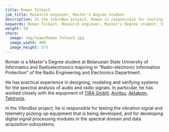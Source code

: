 ```yaml
---
title: Roman Tolkach
job_title: Research engineer, Master's Degree student
description: In the VibroBox project, Roman is responsible for testing the vibration signal and telemetry picking-up equipment that is being developed, and for developing digital signal processing modules in the spectral domain and data acquisition subsystems.
keywords: Roman Tolkach, Research engineer, Master's Degree student, VibroBox
weight: 50
share:
  image: img/team/Roman Tolkach.jpg
  image_width: 400
  image_height: 575
---
```

Roman is a Master's Degree student at Belarusian State University of Informatics and Radioelectronics majoring in “Radio-electronic Information Protection” of the Radio Engineering and Electronics Department.

He has practical experience in designing, modeling and verifying systems for the spectral analysis of audio and radio signals. In particular, he has worked closely with the equipment of [TIRA GmbH](http://www.tira-gmbh.de/en/), [Anritsu](https://www.anritsu.com/en-US), [Aktakom](http://www.aktakom.com/), [Tektronix](http://www.tek.com/).

In the VibroBox project, he is responsible for testing the vibration signal and telemetry picking-up equipment that is being developed, and for developing digital signal processing modules in the spectral domain and data acquisition subsystems.
